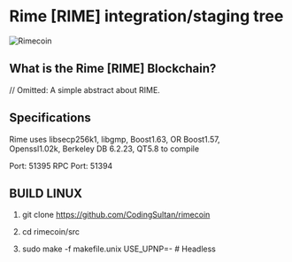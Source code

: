 Rime [RIME] integration/staging tree
=====================================

![Rimecoin](https://raw.githubusercontent.com/CodingSultan/rimecoin/master/src/qt/res/images/splash.png)

What is the Rime [RIME] Blockchain?
---------------------------
// Omitted: A simple abstract about RIME.


Specifications
------------------
Rime uses
	libsecp256k1,
	libgmp,
	Boost1.63,
	OR Boost1.57,  
	Openssl1.02k,
	Berkeley DB 6.2.23,
	QT5.8 to compile

Port: 51395
RPC Port: 51394


BUILD LINUX
-----------
1) git clone https://github.com/CodingSultan/rimecoin

2) cd rimecoin/src

3) sudo make -f makefile.unix USE_UPNP=-           # Headless
